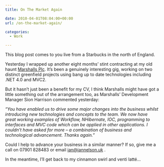 ```yaml
---
title: On The Market Again

date: 2010-04-01T08:04:00+00:00
url: /on-the-market-again/

categories:
  - Work

---
```

This blog post comes to you live from a Starbucks in the north of England.

Yesterday I wrapped up another eight months’ stint contracting at my old haunt [Marshalls Plc][1]. It’s been a genuinely interesting gig, working on two distinct greenfield projects using bang up to date technologies including .NET 4.0 and MVC2.

But it hasn’t just been a benefit for my CV, I think Marshalls might have got a little something out of the arrangement too, as Marshalls’ Development Manager Sion Harrison commented yesterday:

_“You have enabled us to drive some major changes into the business whilst introducing new technologies and concepts to the team. We now have great working examples of Workflow, NHibernate, IOC, programming to interfaces and MVC code which can be applied in other applications. I couldn’t have asked for more – a combination of business and technological advancement. Thanks again.”_

Could I help to advance your business in a similar manner? If so, give me a call on 07901 828483 or email <ian@iannelson.uk> .

In the meantime, I’ll get back to my cinnamon swirl and venti latté…

 [1]: http://www.marshalls.com/